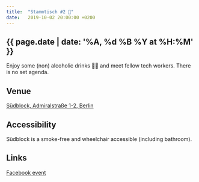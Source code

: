 ```yaml
---
title:  "Stammtisch #2 🍻"
date:   2019-10-02 20:00:00 +0200
---
```


## {{ page.date | date: '%A, %d %B %Y at %H:%M' }}

Enjoy some (non) alcoholic drinks 🍻🥤 and meet fellow tech workers. There is no set agenda.

## Venue

[Südblock, Admiralstraße 1-2, Berlin](https://www.openstreetmap.org/way/65425822)

## Accessibility

Südblock is a smoke-free and wheelchair accessible (including bathroom).

## Links

[Facebook event](https://www.facebook.com/events/530452547705728/)
